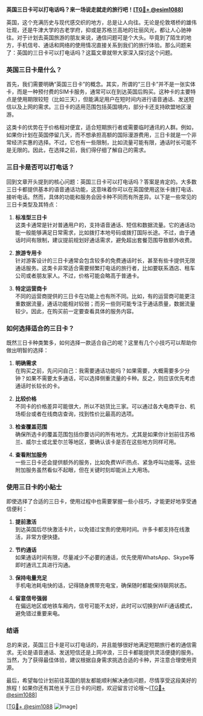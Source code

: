 **英国三日卡可以打电话吗？来一场说走就走的旅行吧！[[TG💪+ @esim1088](https://t.me/s/esim1088)]**

英国，这个充满历史与现代感交织的地方，总是让人向往。无论是伦敦塔桥的雄伟壮观，还是牛津大学的古老学府，抑或是苏格兰高地的壮丽风光，都让人心驰神往。对于计划去英国旅游的朋友来说，通信问题可是个大头。毕竟到了陌生的地方，手机信号、通话和网络的使用情况直接关系到我们的旅行体验。那么问题来了：英国的三日卡可以打电话吗？这篇文章就带大家深入探讨这个问题。

### 英国三日卡是什么？

首先，我们需要明确“英国三日卡”的概念。其实，所谓的“三日卡”并不是一张实体卡，而是一种预付费的SIM卡服务，通常可以在到达英国后购买。这种卡的主要特点是使用期限较短（比如三天），但能满足用户在短时间内进行语音通话、发送短信以及上网的需求。三日卡的适用范围包括英国境内，部分卡还支持欧盟地区漫游。

这类卡的优势在于价格相对便宜，适合短期旅行者或需要临时通讯的人群。例如，如果你计划在英国停留几天，而不想承担高额的国际漫游费用，三日卡就是一个非常经济实惠的选择。不过，它也有一些限制，比如流量可能有限，通话时长可能不是无限的。因此，在选择之前，我们得仔细了解自己的需求。

### 三日卡是否可以打电话？

回到文章开头提到的核心问题：英国三日卡可以打电话吗？答案是肯定的。大多数三日卡都提供基本的语音通话功能，这意味着你可以在英国使用这张卡拨打电话、接听电话。然而，具体的功能和服务会因卡种不同而有所差异。以下是一些常见的三日卡类型及其特点：

1. **标准型三日卡**  
   这类卡通常是针对普通用户的，支持语音通话、短信和数据流量。它的通话功能一般能够满足日常需求，比如拨打本地号码或拨打国际长途。不过，由于通话时间有限制，建议提前规划好通话需求，避免超出套餐范围导致额外收费。

2. **旅游专用卡**  
   针对游客设计的三日卡通常会包含较多的免费通话时长，甚至有些卡提供无限通话服务。这类卡非常适合需要频繁打电话的旅行者，比如要联系酒店、租车公司或者朋友家人。不过，价格可能会略高于普通卡。

3. **特定运营商卡**  
   不同的运营商提供的三日卡在功能上也有所不同。比如，有的运营商可能更注重数据流量，通话功能相对较弱；而另一些则可能专注于通话质量，数据流量较少。因此，在购买前一定要查看具体的服务内容。

### 如何选择适合的三日卡？

既然三日卡种类繁多，如何选择一款适合自己的呢？这里有几个小技巧可以帮助你做出明智的选择：

1. **明确需求**  
   在购买之前，先问问自己：我需要通话功能吗？如果需要，大概需要多少分钟？如果不需要太多通话，可以选择侧重流量的卡种。反之，则应该优先考虑通话时长较长的卡。

2. **比较价格**  
   不同卡的价格差异可能很大，所以不妨货比三家。可以通过各大电商平台、机场柜台或者在线商店查询，找到性价比最高的选项。

3. **检查覆盖范围**  
   确保所选卡的覆盖范围包括你要访问的所有地方。尤其是如果你计划前往苏格兰、威尔士或北爱尔兰等地区，要确认该卡是否在这些地方同样可用。

4. **查看附加服务**  
   一些三日卡还会提供额外的服务，比如免费WiFi热点、紧急呼叫功能等。这些附加服务虽然看似不起眼，但在关键时刻却能派上大用场。

### 使用三日卡的小贴士

即使选择了合适的三日卡，使用过程中也需要掌握一些小技巧，才能更好地享受通信便利：

1. **提前激活**  
   到达英国后尽快激活卡片，以免错过宝贵的使用时间。许多卡都支持在线激活，非常方便快捷。

2. **节约通话**  
   如果通话时间有限，尽量减少不必要的通话，优先使用WhatsApp、Skype等即时通讯工具进行沟通。

3. **保持电量充足**  
   手机电池耗电快的话，记得随身携带充电宝，确保随时都能保持联网状态。

4. **留意信号强弱**  
   在偏远地区或地铁车厢内，信号可能不太好，此时可以切换到WiFi通话模式，避免错过重要来电。

### 结语

总的来说，英国三日卡是可以打电话的，并且能够很好地满足短期旅行者的通信需求。无论是语音通话、发送短信还是上网冲浪，三日卡都能提供灵活便捷的服务。当然，为了获得最佳体验，建议根据自身需求挑选合适的卡种，并注意合理使用资源。

最后，希望每位计划前往英国的朋友都能顺利解决通信问题，尽情享受这段美好的旅程！如果你还有其他关于三日卡的问题，欢迎留言讨论哦～[[TG💪+ @esim1088](https://t.me/s/esim1088)] 

[[TG💪+ @esim1088](https://t.me/s/esim1088) ![Image](https://i.postimg.cc/4NQfJmqS/Snipaste-2025-05-13-00-14-12.png)]